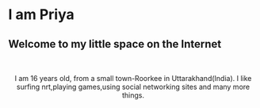 <h1> I am Priya 
<h2>Welcome to my little space on the Internet</h2>
<br><p align="center"> I am 16 years old, from a small town-Roorkee in Uttarakhand(India). I like surfing nrt,playing games,using social networking sites and many more things.

